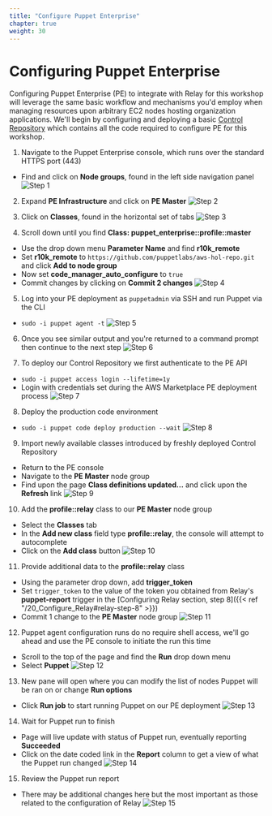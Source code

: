 ```yaml
---
title: "Configure Puppet Enterprise" 
chapter: true
weight: 30
---
```


# Configuring Puppet Enterprise

Configuring Puppet Enterprise (PE) to integrate with Relay for this workshop will leverage the same basic workflow and mechanisms you'd employ when managing resources upon arbitrary EC2 nodes hosting organization applications. We'll begin by configuring and deploying a basic [Control Repository](https://puppet.com/docs/pe/2019.8/control_repo.html) which contains all the code required to configure PE for this workshop.

1. <a name="pe-step-1"></a>Navigate to the Puppet Enterprise console, which runs over the standard HTTPS port (443)
  - Find and click on **Node groups**, found in the left side navigation panel
![Step 1](/images/30_Configure_Puppet_Enterprise/01_pe_node_groups.png)

2. <a name="pe-step-2"></a>Expand **PE Infrastructure** and click on **PE Master**
![Step 2](/images/30_Configure_Puppet_Enterprise/02_pe_node_groups_pe_master.png)

3. <a name="pe-step-3"></a>Click on **Classes**, found in the horizontal set of tabs
![Step 3](/images/30_Configure_Puppet_Enterprise/03_pe_master_classes_tab.png)

4. <a name="pe-step-4"></a>Scroll down until you find **Class: puppet_enterprise::profile::master**
  - Use the drop down menu **Parameter Name** and find **r10k_remote**
  - Set **r10k_remote** to `https://github.com/puppetlabs/aws-hol-repo.git` and click **Add to node group**
  - Now set **code_manager_auto_configure** to `true`
  - Commit changes by clicking on **Commit 2 changes**
![Step 4](/images/30_Configure_Puppet_Enterprise/04_pe_master_code_manager_config.png)

5. <a name="pe-step-5"></a>Log into your PE deployment as `puppetadmin` via SSH and run Puppet via the CLI
  - `sudo -i puppet agent -t`
![Step 5](/images/30_Configure_Puppet_Enterprise/05_pe_run_puppet_cli.png)

6. <a name="pe-step-6"></a>Once you see similar output and you're returned to a command prompt then continue to the next step
![Step 6](/images/30_Configure_Puppet_Enterprise/06_pe_run_puppet_cli_results.png)

7. <a name="pe-step-7"></a>To deploy our Control Repository we first authenticate to the PE API
  - `sudo -i puppet access login --lifetime=1y`
  - Login with credentials set during the AWS Marketplace PE deployment process
![Step 7](/images/30_Configure_Puppet_Enterprise/07_pe_get_access_token.png)

8. <a name="pe-step-8"></a>Deploy the production code environment
  - `sudo -i puppet code deploy production --wait`
![Step 8](/images/30_Configure_Puppet_Enterprise/08_pe_deploy_control_repo.png)

9. <a name="pe-step-9"></a>Import newly available classes introduced by freshly deployed Control Repository
  - Return to the PE console
  - Navigate to the **PE Master** node group
  - Find upon the page **Class definitions updated...** and click upon the **Refresh** link
![Step 9](/images/30_Configure_Puppet_Enterprise/09_pe_import_classses.png)

10. <a name="pe-step-10"></a>Add the **profile::relay** class to our **PE Master** node group
  - Select the **Classes** tab
  - In the **Add new class** field type **profile::relay**, the console will attempt to autocomplete 
  - Click on the **Add class** button
![Step 10](/images/30_Configure_Puppet_Enterprise/10_pe_add_profile_relay.png)

11. <a name="pe-step-11"></a>Provide additional data to the **profile::relay** class
  - Using the parameter drop down, add **trigger_token**
  - Set `trigger_token` to the value of the token you obtained from Relay's **puppet-report** trigger in the [Configuring Relay section, step 8]({{< ref "/20_Configure_Relay#relay-step-8" >}})
  - Commit 1 change to the **PE Master** node group
![Step 11](/images/30_Configure_Puppet_Enterprise/11_pe_commit_profile_relay.png)

12. <a name="pe-step-12"></a>Puppet agent configuration runs do no require shell access, we'll go ahead and use the PE console to initiate the run this time
  - Scroll to the top of the page and find the **Run** drop down menu
  - Select **Puppet**
![Step 12](/images/30_Configure_Puppet_Enterprise/12_pe_run_puppet_console.png)

13. <a name="pe-step-13"></a>New pane will open where you can modify the list of nodes Puppet will be ran on or change **Run options**
  - Click **Run job** to start running Puppet on our PE deployment
![Step 13](/images/30_Configure_Puppet_Enterprise/13_pe_run_puppet_job.png)

14. <a name="pe-step-14"></a>Wait for Puppet run to finish
  - Page will live update with status of Puppet run, eventually reporting **Succeeded**
  - Click on the date coded link in the **Report** column to get a view of what the Puppet run changed
![Step 14](/images/30_Configure_Puppet_Enterprise/14_pe_run_puppet_success.png)

 15. <a name="pe-step-15"></a>Review the Puppet run report
   - There may be additional changes here but the most important as those related to the configuration of Relay
![Step 15](/images/30_Configure_Puppet_Enterprise/15_pe_run_puppet_report.png)